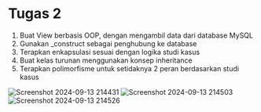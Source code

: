 # Tugas 2

1. Buat View berbasis OOP, dengan mengambil data dari database MySQL
2. Gunakan _construct sebagai penghubung ke database
3. Terapkan enkapsulasi sesuai dengan logika studi kasus
4. Buat kelas turunan menggunakan konsep inheritance
5. Terapkan polimorfisme untuk setidaknya 2 peran berdasarkan studi kasus

![Screenshot 2024-09-13 214431](https://github.com/user-attachments/assets/36acd9ef-5e8e-4589-ab14-58f61c4bf347)
![Screenshot 2024-09-13 214503](https://github.com/user-attachments/assets/0b868944-16cf-4667-8c33-e44340c7e6e3)
![Screenshot 2024-09-13 214526](https://github.com/user-attachments/assets/1add6515-555f-4153-ad5b-51c0ff011eac)
